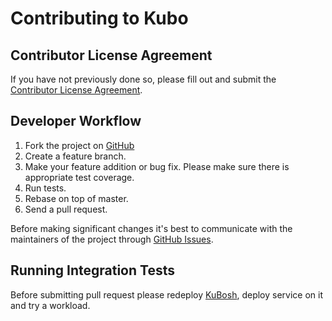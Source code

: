# Contributing to Kubo

## Contributor License Agreement
If you have not previously done so, please fill out and submit the [Contributor License Agreement](https://cla.pivotal.io/sign/pivotal). 

## Developer Workflow
1. Fork the project on [GitHub](https://github.com/pivotal-cf-experimental/kubo-release)
1. Create a feature branch.
1. Make your feature addition or bug fix. Please make sure there is appropriate test coverage.
1. Run tests.
1. Rebase on top of master.
1. Send a pull request.

Before making significant changes it's best to communicate with the maintainers of the project through [GitHub Issues](https://github.com/pivotal-cf-experimental/kubo-release/issues).

## Running Integration Tests
Before submitting pull request please redeploy [KuBosh](https://github.com/pivotal-cf-experimental/kubo-deployment#glossary), deploy service on it and try a workload.